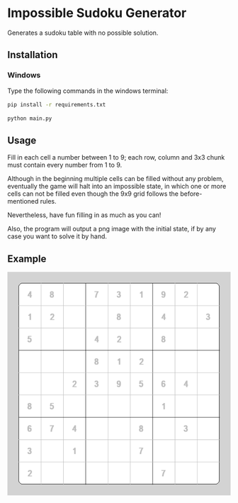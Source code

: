 # Impossible Sudoku Generator

Generates a sudoku table with no possible solution.

## Installation

### Windows

Type the following commands in the windows terminal:

```bash
pip install -r requirements.txt
```

```bash
python main.py
```

## Usage

Fill in each cell a number between 1 to 9; each row, column and 3x3 chunk must contain every number from 1 to 9.

Although in the beginning multiple cells can be filled without any problem, eventually the game will halt into an impossible state, in which one or more cells can not be filled even though the 9x9 grid follows the before-mentioned rules.

Nevertheless, have fun filling in as much as you can!

Also, the program will output a png image with the initial state, if by any case you want to solve it by hand.

## Example

![Sudoku Example](output.png)
